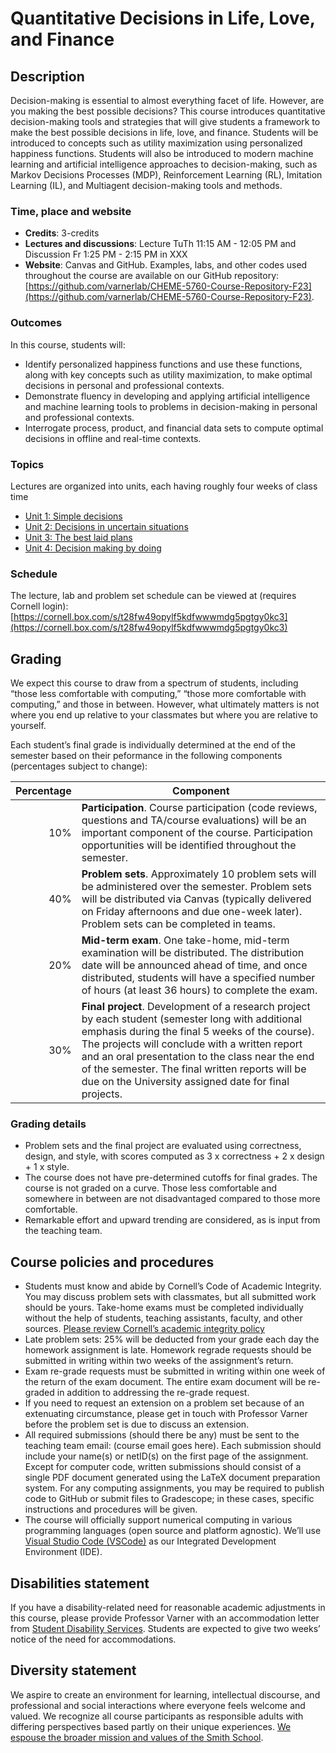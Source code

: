 # Quantitative Decisions in Life, Love, and Finance

## Description
Decision-making is essential to almost everything facet of life. However, are you making the best possible decisions? This course introduces quantitative decision-making tools and strategies that will give students a framework to make the best possible decisions in life, love, and finance. Students will be introduced to concepts such as utility maximization using personalized happiness functions. Students will also be introduced to modern machine learning and artificial intelligence approaches to decision-making, such as Markov Decisions Processes (MDP), Reinforcement Learning (RL), Imitation Learning (IL), and Multiagent decision-making tools and methods. 

### Time, place and website
* __Credits__: 3-credits
* __Lectures and discussions__: Lecture TuTh 11:15 AM - 12:05 PM and Discussion Fr 1:25 PM - 2:15 PM in XXX
* __Website__: Canvas and GitHub. Examples, labs, and other codes used throughout the course are available on our GitHub repository: [https://github.com/varnerlab/CHEME-5760-Course-Repository-F23](https://github.com/varnerlab/CHEME-5760-Course-Repository-F23).

### Outcomes
In this course, students will:
* Identify personalized happiness functions and use these functions, along with key concepts such as utility maximization, to make optimal decisions in personal and professional contexts.  
* Demonstrate fluency in developing and applying artificial intelligence and machine learning tools to problems in decision-making in personal and professional contexts.  
* Interrogate process, product, and financial data sets to compute optimal decisions in offline and real-time contexts.   

### Topics
Lectures are organized into units, each having roughly four weeks of class time
* [Unit 1: Simple decisions](./unit-1-simpledecisions/simpledecisions-landing.md)
* [Unit 2: Decisions in uncertain situations](./unit-2-uncertainty/uncertainty-landing.md)
* [Unit 3: The best laid plans](./unit-3-planning/planning-landing.md)
* [Unit 4: Decision making by doing](./unit-4-learning/learning-landing.md)

### Schedule
The lecture, lab and problem set schedule can be viewed at (requires Cornell login): [https://cornell.box.com/s/t28fw49opylf5kdfwwwmdg5pgtgy0kc3](https://cornell.box.com/s/t28fw49opylf5kdfwwwmdg5pgtgy0kc3)

## Grading
We expect this course to draw from a spectrum of students, including “those less comfortable with computing,” “those more comfortable with computing,” and those in between. However, what ultimately matters is not where you end up relative to your classmates but where you are relative to yourself. 

Each student’s final grade is individually determined at the end of the semester based on their peformance in the following components (percentages subject to change):

| Percentage | Component |
| ----------: | --------- |
| 10%	| __Participation__. Course participation (code reviews, questions and TA/course evaluations) will be an important component of the course. Participation opportunities will be identified throughout the semester. |
| 40%	| __Problem sets__. Approximately 10 problem sets will be administered over the semester. Problem sets will be distributed via Canvas (typically delivered on Friday afternoons and due one-week later). Problem sets can be completed in teams. |
| 20%	| __Mid-term exam__. One take-home, mid-term examination will be distributed. The distribution date will be announced ahead of time, and once distributed, students will have a specified number of hours (at least 36 hours) to complete the exam. |
| 30%	| __Final project__. Development of a research project by each student (semester long with additional emphasis during the final 5 weeks of the course). The projects will conclude with a written report and an oral presentation to the class near the end of the semester. The final written reports will be due on the University assigned date for final projects. |

### Grading details
* Problem sets and the final project are evaluated using correctness, design, and style, with scores computed as 3 x correctness + 2 x design + 1 x style.
* The course does not have pre-determined cutoffs for final grades. The course is not graded on a curve. Those less comfortable and somewhere in between are not disadvantaged compared to those more comfortable.
* Remarkable effort and upward trending are considered, as is input from the teaching team. 


## Course policies and procedures
* Students must know and abide by Cornell’s Code of Academic Integrity. You may discuss problem sets with classmates, but all submitted work should be yours. Take-home exams must be completed individually without the help of students, teaching assistants, faculty, and other sources. [Please review Cornell’s academic integrity policy](http://cuinfo.cornell.edu/Academic/AIC.html)
* Late problem sets: 25% will be deducted from your grade each day the homework assignment is late. Homework regrade requests should be submitted in writing within two weeks of the assignment’s return.
* Exam re-grade requests must be submitted in writing within one week of the return of the exam document. The entire exam document will be re-graded in addition to addressing the re-grade request. 
* If you need to request an extension on a problem set because of an extenuating circumstance, please get in touch with Professor Varner before the problem set is due to discuss an extension. 
* All required submissions (should there be any) must be sent to the teaching team email: (course email goes here). Each submission should include your name(s) or netID(s) on the first page of the assignment. Except for computer code, written submissions should consist of a single PDF document generated using the LaTeX document preparation system. For any computing assignments, you may be required to publish code to GitHub or submit files to Gradescope; in these cases, specific instructions and procedures will be given.
* The course will officially support numerical computing in various programming languages (open source and platform agnostic). We’ll use [Visual Studio Code (VSCode)](https://code.visualstudio.com) as our Integrated Development Environment (IDE).

## Disabilities statement
If you have a disability-related need for reasonable academic adjustments in this course, please provide Professor Varner with an accommodation letter from [Student Disability Services](https://sds.cornell.edu). Students are expected to give two weeks’ notice of the need for accommodations.  

## Diversity statement
We aspire to create an environment for learning, intellectual discourse, and professional and social interactions where everyone feels welcome and valued. We recognize all course participants as responsible adults with differing perspectives based partly on their unique experiences. [We espouse the broader mission and values of the Smith School](https://www.cheme.cornell.edu/cbe/about/mission).
